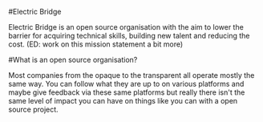 #Electric Bridge

Electric Bridge is an open source organisation with the aim to lower the barrier for acquiring technical skills, building new talent and reducing the cost. (ED: work on this mission statement a bit more)

#What is an open source organisation?

Most companies from the opaque to the transparent all operate mostly the same way. You can follow what they are up to on various platforms and maybe give feedback via these same platforms but really there isn't the same level of impact you can have on things like you can with a open source project.
